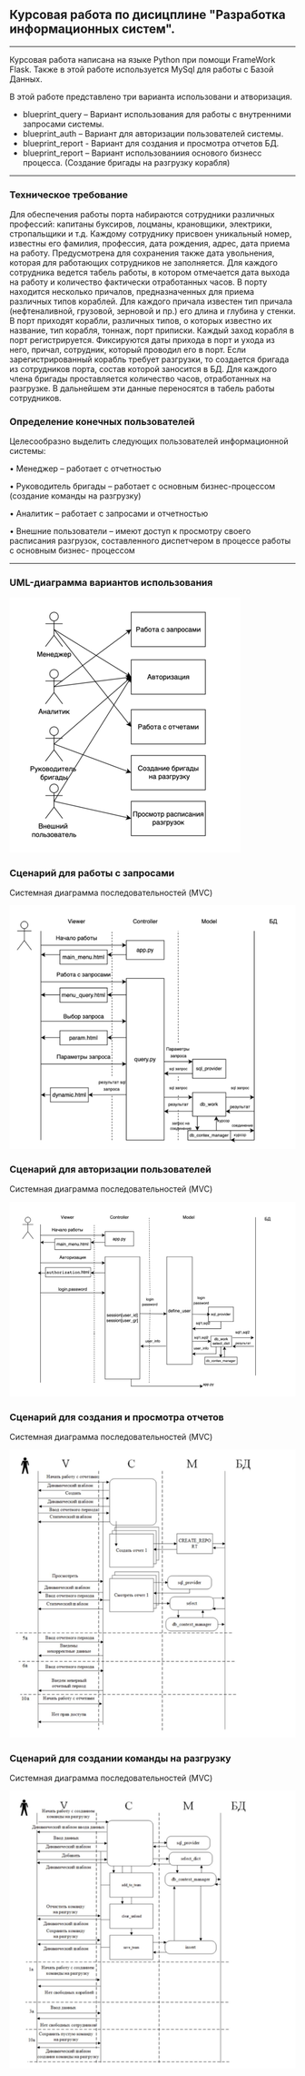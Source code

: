 ## Курсовая работа по дисицплине "Разработка информационных систем".

---

Курсовая работа написана на языке Python при помощи FrameWork Flask. Также в этой работе используется MySql для работы с Базой Данных.

В этой работе представлено три варианта использовани и атворизация.
+ blueprint_query – Вариант использования для работы с внутренними запросами системы.
+ blueprint_auth – Вариант для авторизации пользователей системы.
+ blueprint_report - Вариант для создания и просмотра отчетов БД.
+ blueprint_report – Вариант использованиия основого бизнесс процесса. (Создание бригады на разгрузку корабля)

---
### Техническое требование

Для обеспечения работы порта набираются сотрудники различных профессий: капитаны буксиров, лоцманы, крановщики, электрики,  стропальщики и т.д.
Каждому сотруднику присвоен уникальный номер, известны его фамилия, профессия, дата рождения, адрес, дата приема на  работу. 
Предусмотрена для сохранения также дата увольнения, которая для работающих сотрудников не заполняется.
Для каждого сотрудника ведется табель работы, в котором отмечается дата выхода на работу и количество фактически отработанных часов.
В порту находится несколько причалов, предназначенных для приема различных типов кораблей. Для каждого причала известен тип причала (нефтеналивной, грузовой, зерновой и пр.) его длина и глубина у стенки.
В порт приходят корабли, различных типов, о которых известно их название, тип корабля, тоннаж, порт приписки.
Каждый заход корабля в порт регистрируется. Фиксируются даты прихода в порт и ухода из него, причал, сотрудник, который проводил его в порт.
Если зарегистрированный корабль требует разгрузки, то создается бригада из сотрудников порта, состав которой заносится в БД.
Для каждого члена  бригады проставляется количество часов, отработанных на разгрузке. В дальнейшем эти данные переносятся в табель работы сотрудников.


### Определение конечных пользователей
Целесообразно выделить следующих пользователей информационной системы:

• Менеджер – работает с отчетностью

• Руководитель бригады – работает с основным бизнес-процессом
(создание команды на разгрузку)

• Аналитик – работает с запросами и отчетностью

• Внешние пользователи – имеют доступ к просмотру своего расписания
разгрузок, составленного диспетчером в процессе работы с основным бизнес-
процессом

---

### UML-диаграмма вариантов использования


![](images/img.png)

### Сценарий для работы с запросами

Системная диаграмма последовательностей (MVC)
 

![](images/img_2.png)


### Сценарий для авторизации пользователей

Системная диаграмма последовательностей (MVC)

![](images/img_1.png)

### Сценарий для создания и просмотра отчетов 

Системная диаграмма последовательностей (MVC)

![](images/img_3.png)


### Сценарий для создании команды на разгрузку 

Системная диаграмма последовательностей (MVC)

![](images/img_4.png)









